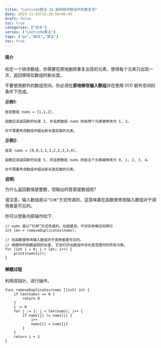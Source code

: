```yaml
---
title: "Leetcode算法 26.删除排序数组中的重复项"
date: 2019-11-03T18:30:50+08:00
draft: false
toc: true
categories: ["技术"]
series: ["Leetcode算法"]
tags: ["go","面试","算法"]
toc: true
---
```


#### 简介

给定一个排序数组，你需要在原地删除重复出现的元素，使得每个元素只出现一次，返回移除后数组的新长度。

不要使用额外的数组空间，你必须在**原地修改输入数组**并在使用 O(1) 额外空间的条件下完成。


**示例1:**

``` golang
给定数组 nums = [1,1,2], 

函数应该返回新的长度 2, 并且原数组 nums 的前两个元素被修改为 1, 2。 

你不需要考虑数组中超出新长度后面的元素。

```

**示例2:**

``` golang
给定 nums = [0,0,1,1,1,2,2,3,3,4],

函数应该返回新的长度 5, 并且原数组 nums 的前五个元素被修改为 0, 1, 2, 3, 4。

你不需要考虑数组中超出新长度后面的元素。

```

**说明:**

为什么返回数值是整数，但输出的答案是数组呢?

请注意，输入数组是以`“引用”`方式传递的，这意味着在函数里修改输入数组对于调用者是可见的。

你可以想象内部操作如下:

``` golang
// nums 是以“引用”方式传递的。也就是说，不对实参做任何拷贝
int len = removeDuplicates(nums);

// 在函数里修改输入数组对于调用者是可见的。
// 根据你的函数返回的长度, 它会打印出数组中该长度范围内的所有元素。
for (int i = 0; i < len; i++) {
    print(nums[i]);
}

```

#### 解题过程

利用双指针，进行操作。

``` golang
func removeDuplicates(nums []int) int {
	if len(nums) == 0 {
		return 0
	}
	i := 0
	for j := 1; j < len(nums); j++ {
		if nums[j] != nums[i] {
			i++
			nums[i] = nums[j]
		}
	}
	return i + 1
}
```